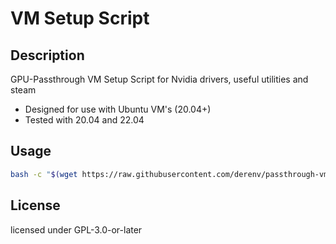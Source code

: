 <!--
SPDX-FileCopyrightText: 2022 Deren Vural
SPDX-License-Identifier: GPL-3.0-or-later
-->

# VM Setup Script

## Description

GPU-Passthrough VM Setup Script for Nvidia drivers, useful utilities and steam

- Designed for use with Ubuntu VM's (20.04+)
- Tested with 20.04 and 22.04

## Usage

```bash
bash -c "$(wget https://raw.githubusercontent.com/derenv/passthrough-vm-setup/main/gpu-vm-setup.sh -O -)"
```

## License

licensed under GPL-3.0-or-later
